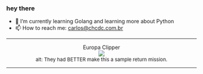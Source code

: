 ### hey there 

- :seedling: I’m currently learning Golang and learning more about Python
- :mailbox: How to reach me: carlos@chcdc.com.br


---


<!-- xkcd -->
<p align="center">Europa Clipper</br><img src=https://imgs.xkcd.com/comics/europa_clipper.png></br><font size =2>alt: They had BETTER make this a sample return mission.</br></font></p></table></p> 


<!-- xkcd -->
---
